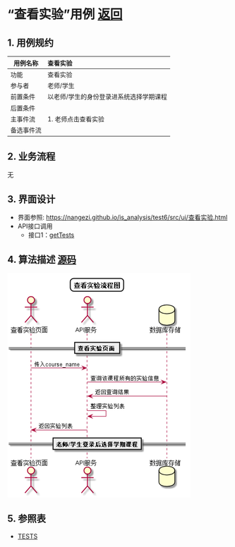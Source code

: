 # “查看实验”用例 [返回](../README.md)

## 1. 用例规约

|用例名称|查看实验|
|-------|:-------------|
|功能|查看实验|
|参与者|老师/学生|
|前置条件| 以老师/学生的身份登录进系统选择学期课程|
|后置条件| |
|主事件流| 1. 老师点击查看实验<br/>|
|备选事件流| |

## 2. 业务流程
无 

## 3. 界面设计
- 界面参照: https://nangezi.github.io/is_analysis/test6/src/ui/查看实验.html
- API接口调用
    - 接口1：[getTests](../接口/getTests.md)

## 4. 算法描述 [源码](../src/查看实验流程图.puml)
![查看实验流程图](../images/查看实验流程图.png)
    
## 5. 参照表

- [TESTS](../数据库设计.md/#TESTS)